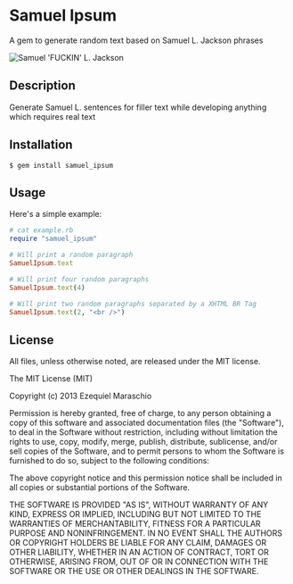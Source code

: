 Samuel Ipsum
====

A gem to generate random text based on Samuel L. Jackson phrases

![Samuel 'FUCKIN' L. Jackson](http://funzim.com/wp-content/uploads/2013/08/which-film-characters-are-the-25-biggest-movember-badasses-488344561-nov-14-2012-1-600x400.jpg)

Description
-----------

Generate Samuel L. sentences for filler text while developing anything which requires real text

Installation
------------

``` console
$ gem install samuel_ipsum
```

Usage
-----

Here's a simple example:

``` ruby
# cat example.rb
require "samuel_ipsum"

# Will print a random paragraph
SamuelIpsum.text

# Will print four random paragraphs
SamuelIpsum.text(4)

# Will print two random paragraphs separated by a XHTML BR Tag
SamuelIpsum.text(2, "<br />")
```

License
-----

All files, unless otherwise noted, are released under the MIT license.

The MIT License (MIT)

Copyright (c) 2013 Ezequiel Maraschio

Permission is hereby granted, free of charge, to any person obtaining a copy
of this software and associated documentation files (the "Software"), to deal
in the Software without restriction, including without limitation the rights
to use, copy, modify, merge, publish, distribute, sublicense, and/or sell
copies of the Software, and to permit persons to whom the Software is
furnished to do so, subject to the following conditions:

The above copyright notice and this permission notice shall be included in
all copies or substantial portions of the Software.

THE SOFTWARE IS PROVIDED "AS IS", WITHOUT WARRANTY OF ANY KIND, EXPRESS OR
IMPLIED, INCLUDING BUT NOT LIMITED TO THE WARRANTIES OF MERCHANTABILITY,
FITNESS FOR A PARTICULAR PURPOSE AND NONINFRINGEMENT. IN NO EVENT SHALL THE
AUTHORS OR COPYRIGHT HOLDERS BE LIABLE FOR ANY CLAIM, DAMAGES OR OTHER
LIABILITY, WHETHER IN AN ACTION OF CONTRACT, TORT OR OTHERWISE, ARISING FROM,
OUT OF OR IN CONNECTION WITH THE SOFTWARE OR THE USE OR OTHER DEALINGS IN
THE SOFTWARE.

